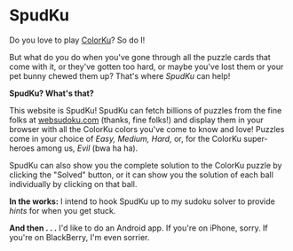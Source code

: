 SpudKu
======

Do you love to play [ColorKu](http://colorku.com/)?
So do I!

But what do you do when
you've gone through all the puzzle cards that come with it, or
they've gotten too hard, or maybe you've lost them or your pet
bunny chewed them up?  That's where *SpudKu* can help!

**SpudKu?  What's that?**

This website is SpudKu!  SpudKu
can fetch billions of puzzles from the fine folks at
[websudoku.com](http://websudoku.com/) (thanks,
fine folks!) and display them in your browser with all the ColorKu
colors you've come to know and love!  Puzzles come in your choice
of *Easy, Medium, Hard,* or, for the ColorKu super-heroes
among us, *Evil* (bwa ha ha).

SpudKu can also show you the complete solution to the ColorKu puzzle
by clicking the "Solved" button, or it can show you the solution
of each ball individually by clicking on that ball.

**In the works:** I intend to hook SpudKu up to my sudoku solver
to provide *hints* for when you get stuck.

**And then . . .** I'd like to do an Android app.  If you're on
iPhone, sorry.  If you're on BlackBerry, I'm even sorrier.
